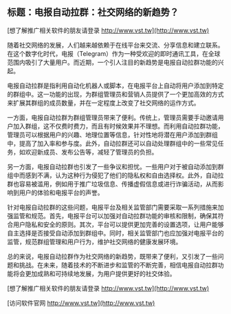 ## **标题：电报自动拉群：社交网络的新趋势？**

[想了解推广相关软件的朋友请登录 http://www.vst.tw](http://www.vst.tw)

随着社交网络的发展，人们越来越依赖于在线平台来交流、分享信息和建立联系。在这个数字化时代，电报（Telegram）作为一种受欢迎的即时通讯工具，在全球范围内吸引了大量用户。而近期，一个引人注目的新趋势是电报自动拉群功能的兴起。

电报自动拉群是指利用自动化机器人或脚本，在电报平台上自动将用户添加到特定的群组中。这一功能的出现，为群组管理员和营销人员提供了一个更加高效的方式来扩展其群组的成员数量，并在一定程度上改变了社交网络的运作方式。

一方面，电报自动拉群为群组管理员带来了便利。传统上，管理员需要手动邀请用户加入群组，这不仅费时费力，而且有时候效果并不理想。而利用自动拉群功能，管理员可以根据用户的兴趣、地理位置等信息，针对性地将潜在用户添加到群组中，提高了加入率和参与度。此外，自动拉群还可以自动处理群组中的一些常见任务，如欢迎新成员、发布公告等，减轻了管理员的负担。

另一方面，电报自动拉群也引发了一些争议和担忧。一些用户对于被自动添加到群组中而感到不满，认为这种行为侵犯了他们的隐私权和自由选择权。此外，自动拉群也容易被滥用，例如用于推广垃圾信息、传播虚假信息或进行诈骗活动，从而影响到用户的体验和电报平台的声誉。

针对电报自动拉群的这些问题，电报平台及相关监管部门需要采取一系列措施来加强监管和规范。首先，电报平台可以加强对自动拉群功能的审核和限制，确保其符合用户隐私和安全的原则。其次，平台可以提供更加完善的设置选项，让用户能够自主选择是否接受自动添加到群组中。同时，相关监管部门也应加强对电报平台的监管，规范群组管理和用户行为，维护社交网络的健康发展环境。

总的来说，电报自动拉群作为社交网络的新趋势，既带来了便利，又引发了一些问题和挑战。在未来，随着技术的不断进步和监管的不断完善，相信电报自动拉群功能将会更加成熟和可持续地发展，为用户提供更好的社交体验。

[想了解推广相关软件的朋友请登录 http://www.vst.tw](http://www.vst.tw)


[访问软件官网 http://www.vst.tw](http://www.vst.tw)

